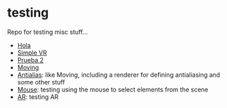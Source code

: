 # testing
Repo for testing misc stuff...

* [Hola](hola.html)
* [Simple VR](simplevr.html)
* [Prueba 2](hola2.html)
* [Moving](moving.html)
* [Antialias](antialias.html): like Moving, including a renderer
for defining antialiasing and some other stuff
* [Mouse](mouse.html): testing using the mouse to select elements
from the scene
* [AR](ar.html): testing AR
